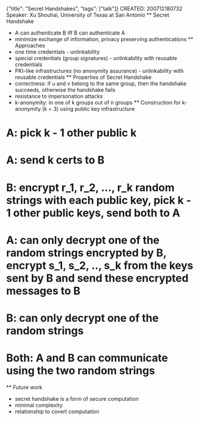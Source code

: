 {"title": "Secret Handshakes", "tags": ["talk"]}
CREATED: 200712180732
Speaker: Xu Shouhai, University of Texas at San Antonio
** Secret Handshake
 * A can authenticate B iff B can authenticate A
 * minimize exchange of information, privacy preserving authentications
** Approaches
 * one time credentials - unlinkability
 * special credentials (group signatures) - unlinkability with reusable credentials
 * PKI-like infrastructures (no anonymity assurance) - unlinkability with reusable credentials
** Properties of Secret Handshake
 * correctness: if u and v belong to the same group, then the handshake succeeds, otherwise the handshake fails
 * resistance to impersonation attacks
 * k-anonymity: in one of k groups out of n groups
** Construction for k-anonymity (k = 3) using public key infrastructure
# A: pick k - 1 other public k
# A: send k certs to B
# B: encrypt r_1, r_2, ..., r_k random strings with each public key, pick k - 1 other public keys, send both to A
# A: can only decrypt one of the random strings encrypted by B, encrypt s_1, s_2, .., s_k from the keys sent by B and send these encrypted messages to B
# B: can only decrypt one of the random strings
# Both: A and B can communicate using the two random strings
** Future work
 * secret handshake is a form of secure computation
 * minimal complexity
 * relationship to covert computation
